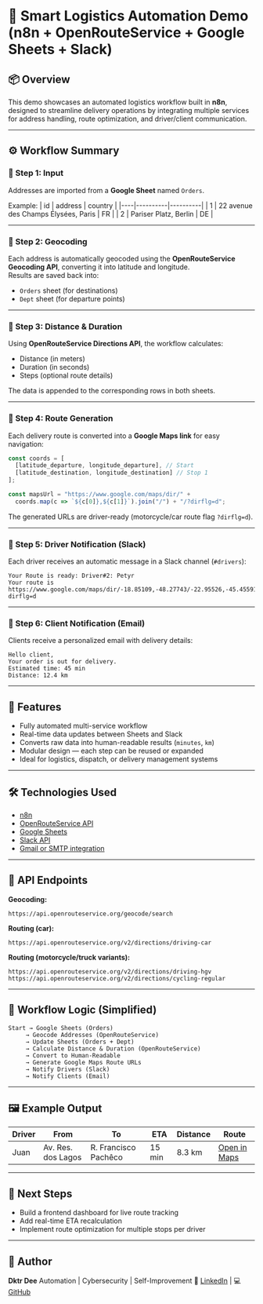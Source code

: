 
# 🚀 Smart Logistics Automation Demo (n8n + OpenRouteService + Google Sheets + Slack)

## 📦 Overview
This demo showcases an automated logistics workflow built in **n8n**, designed to streamline delivery operations by integrating multiple services for address handling, route optimization, and driver/client communication.

---

## ⚙️ Workflow Summary

### 🔹 Step 1: Input
Addresses are imported from a **Google Sheet** named `Orders`.  

Example:
| id | address | country |
|----|----------|----------|
| 1 | 22 avenue des Champs Élysées, Paris | FR |
| 2 | Pariser Platz, Berlin | DE |

---

### 🔹 Step 2: Geocoding
Each address is automatically geocoded using the **OpenRouteService Geocoding API**, converting it into latitude and longitude.  
Results are saved back into:
- `Orders` sheet (for destinations)
- `Dept` sheet (for departure points)

---

### 🔹 Step 3: Distance & Duration
Using **OpenRouteService Directions API**, the workflow calculates:
- Distance (in meters)  
- Duration (in seconds)  
- Steps (optional route details)

The data is appended to the corresponding rows in both sheets.

---

### 🔹 Step 4: Route Generation
Each delivery route is converted into a **Google Maps link** for easy navigation:

```js
const coords = [
  [latitude_departure, longitude_departure], // Start
  [latitude_destination, longitude_destination] // Stop 1
];

const mapsUrl = "https://www.google.com/maps/dir/" + 
  coords.map(c => `${c[0]},${c[1]}`).join("/") + "/?dirflg=d";
````

The generated URLs are driver-ready (motorcycle/car route flag `?dirflg=d`).

---

### 🔹 Step 5: Driver Notification (Slack)

Each driver receives an automatic message in a Slack channel (`#drivers`):

```
Your Route is ready: Driver#2: Petyr
Your route is https://www.google.com/maps/dir/-18.85109,-48.27743/-22.95526,-45.45591/?dirflg=d
```

---

### 🔹 Step 6: Client Notification (Email)

Clients receive a personalized email with delivery details:

```
Hello client,
Your order is out for delivery.
Estimated time: 45 min
Distance: 12.4 km
```

---

## 🧠 Features

* Fully automated multi-service workflow
* Real-time data updates between Sheets and Slack
* Converts raw data into human-readable results (`minutes`, `km`)
* Modular design — each step can be reused or expanded
* Ideal for logistics, dispatch, or delivery management systems

---

## 🛠️ Technologies Used

* [n8n](https://n8n.io/)
* [OpenRouteService API](https://openrouteservice.org/)
* [Google Sheets](https://www.google.com/sheets/about/)
* [Slack API](https://api.slack.com/)
* [Gmail or SMTP integration](https://n8n.io/integrations/email/)

---

## 🔑 API Endpoints

**Geocoding:**

```
https://api.openrouteservice.org/geocode/search
```

**Routing (car):**

```
https://api.openrouteservice.org/v2/directions/driving-car
```

**Routing (motorcycle/truck variants):**

```
https://api.openrouteservice.org/v2/directions/driving-hgv
https://api.openrouteservice.org/v2/directions/cycling-regular
```

---

## 🧩 Workflow Logic (Simplified)

```
Start → Google Sheets (Orders)
     → Geocode Addresses (OpenRouteService)
     → Update Sheets (Orders + Dept)
     → Calculate Distance & Duration (OpenRouteService)
     → Convert to Human-Readable
     → Generate Google Maps Route URLs
     → Notify Drivers (Slack)
     → Notify Clients (Email)
```

---

## 🖼️ Example Output

| Driver | From               | To                   | ETA    | Distance | Route                                                                                 |
| ------ | ------------------ | -------------------- | ------ | -------- | ------------------------------------------------------------------------------------- |
| Juan   | Av. Res. dos Lagos | R. Francisco Pachêco | 15 min | 8.3 km   | [Open in Maps](https://www.google.com/maps/dir/-23.17,-47.06/-23.11,-47.20/?dirflg=d) |

---

## 📅 Next Steps

* Build a frontend dashboard for live route tracking
* Add real-time ETA recalculation
* Implement route optimization for multiple stops per driver

---

## 👤 Author

**Dktr Dee**
Automation | Cybersecurity | Self-Improvement
📍 [LinkedIn](https://www.linkedin.com/in/zalanlykos/) | 💻 [GitHub](github.com/ZalanLykos)

